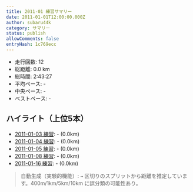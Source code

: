 ```yaml
---
title: 2011-01 練習サマリー
date: 2011-01-01T12:00:00.000Z
author: subaru44k
category: サマリー
status: publish
allowComments: false
entryHash: 1c769ecc
---
```

- 走行回数: 12
- 総距離: 0.0 km
- 総時間: 2:43:27
- 平均ペース: -
- 中央ペース: -
- ベストペース: -

## ハイライト（上位5本）
- [2011-01-03 練習](/2011-01-03-466d59b5331153635060fe0dcb11aba5/): - (0.0km)
- [2011-01-04 練習](/2011-01-04-6d1f84634c4f9b70d9fd3d797cac67b1/): - (0.0km)
- [2011-01-05 練習](/2011-01-05-8ac7b49af7b9e23fb3d1c094fdca5ee5/): - (0.0km)
- [2011-01-08 練習](/2011-01-08-65faf887460e01053660e872261e67b7/): - (0.0km)
- [2011-01-16 練習](/2011-01-16-12f5326d7bd3730cae50f695ec261c3c/): - (0.0km)

> 自動生成（実験的機能）: `→` 区切りのスプリットから距離を推定しています。400m/1km/5km/10km に誤分類の可能性あり。
